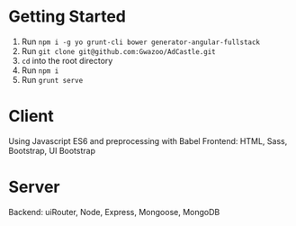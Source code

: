 # Getting Started

1. Run `npm i -g yo grunt-cli bower generator-angular-fullstack`
2. Run `git clone git@github.com:Gwazoo/AdCastle.git`
3. `cd` into the root directory
4. Run `npm i`
5. Run `grunt serve`

# Client

Using Javascript ES6 and preprocessing with Babel
Frontend: HTML, Sass, Bootstrap, UI Bootstrap

# Server

Backend: uiRouter, Node, Express, Mongoose, MongoDB